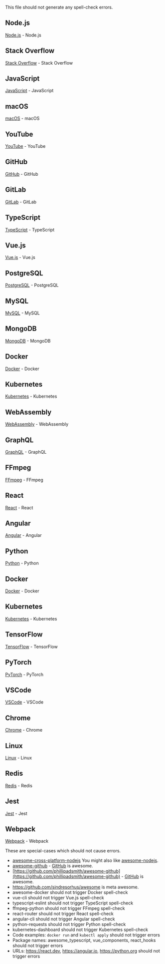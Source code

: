 This file should not generate any spell-check errors.

## Node.js

[Node.js](https://foo.com) - Node.js

## Stack Overflow

[Stack Overflow](https://foo.com) - Stack Overflow

## JavaScript

[JavaScript](https://foo.com) - JavaScript

## macOS

[macOS](https://foo.com) - macOS

## YouTube

[YouTube](https://foo.com) - YouTube

## GitHub

[GitHub](https://foo.com) - GitHub

## GitLab

[GitLab](https://foo.com) - GitLab

## TypeScript

[TypeScript](https://www.typescriptlang.org) - TypeScript

## Vue.js

[Vue.js](https://vuejs.org) - Vue.js

## PostgreSQL

[PostgreSQL](https://www.postgresql.org) - PostgreSQL

## MySQL

[MySQL](https://www.mysql.com) - MySQL

## MongoDB

[MongoDB](https://www.mongodb.com) - MongoDB

## Docker

[Docker](https://www.docker.com) - Docker

## Kubernetes

[Kubernetes](https://kubernetes.io) - Kubernetes

## WebAssembly

[WebAssembly](https://webassembly.org) - WebAssembly

## GraphQL

[GraphQL](https://graphql.org) - GraphQL

## FFmpeg

[FFmpeg](https://ffmpeg.org) - FFmpeg

## React

[React](https://reactjs.org) - React

## Angular

[Angular](https://angular.io) - Angular

## Python

[Python](https://python.org) - Python

## Docker

[Docker](https://docker.com) - Docker

## Kubernetes

[Kubernetes](https://kubernetes.io) - Kubernetes

## TensorFlow

[TensorFlow](https://tensorflow.org) - TensorFlow

## PyTorch

[PyTorch](https://pytorch.org) - PyTorch

## VSCode

[VSCode](https://code.visualstudio.com) - VSCode

## Chrome

[Chrome](https://chrome.com) - Chrome

## Linux

[Linux](https://kernel.org) - Linux

## Redis

[Redis](https://redis.io) - Redis

## Jest

[Jest](https://jestjs.io) - Jest

## Webpack

[Webpack](https://webpack.js.org) - Webpack

These are special-cases which should not cause errors.

- [awesome-cross-platform-nodejs](https://github.com/bcoe/awesome-cross-platform-nodejs)
You might also like [awesome-nodejs](https://github.com/sindresorhus/awesome-nodejs).
- [awesome-github](https://github.com/phillipadsmith/awesome-github) -
[GitHub]( https://github.com) is awesome.
- [https://github.com/phillipadsmith/awesome-github](https://github.com/phillipadsmith/awesome-github) -
[GitHub]( https://github.com) is awesome.
- https://github.com/sindresorhus/awesome is meta awesome.
- awesome-docker should not trigger Docker spell-check
- vue-cli should not trigger Vue.js spell-check  
- typescript-eslint should not trigger TypeScript spell-check
- ffmpeg-python should not trigger FFmpeg spell-check
- react-router should not trigger React spell-check
- angular-cli should not trigger Angular spell-check
- python-requests should not trigger Python spell-check
- kubernetes-dashboard should not trigger Kubernetes spell-check
- Code examples: `docker run` and `kubectl apply` should not trigger errors
- Package names: awesome_typescript, vue_components, react_hooks should not trigger errors
- URLs: https://react.dev, https://angular.io, https://python.org should not trigger errors
